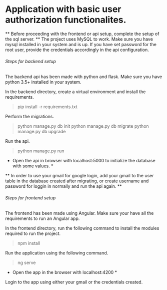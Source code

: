 # Application with basic user authorization functionalites.

** Before proceeding with the frontend or api setup, complete the setup of the sql server. **
The project uses MySQL to work. Make sure you have mysql installed in your system and is up.
If you have set password for the root user, provide the credentials accordingly in the api configuration.

###### Steps for backend setup
The backend api has been made with python and flask.
Make sure you have python 3.5+ installed in your system.

In the backend directory, create a virtual environment and install the requirements.
> pip install -r requirements.txt

Perform the migrations.
> python manage.py db init
> python manage.py db migrate
> python manage.py db upgrade

Run the api.
> python manage.py run

* Open the api in browser with localhost:5000 to initialize the database with some values. *

** In order to use your gmail for google login, add your gmail to the user table in the database created after migrating, or create username and password for loggin in normally and run the api again. **

###### Steps for frontend setup
The frontend has been made using Angular.
Make sure your have all the requirements to run an Angular app.

In the frontend directory, run the following command to install the modules required to run the project.
> npm install

Run the application using the following command.
> ng serve

* Open the app in the browser with localhost:4200 *

Login to the app using either your gmail or the credentials created.